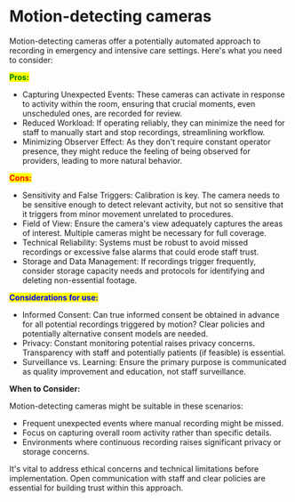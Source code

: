 # Motion-detecting cameras

Motion-detecting cameras offer a potentially automated approach to recording in emergency and intensive care settings. Here's what you need to consider:

<mark style="color:green;">**Pros:**</mark>

* Capturing Unexpected Events: These cameras can activate in response to activity within the room, ensuring that crucial moments, even unscheduled ones, are recorded for review.
* Reduced Workload: If operating reliably, they can minimize the need for staff to manually start and stop recordings, streamlining workflow.
* Minimizing Observer Effect: As they don't require constant operator presence, they might reduce the feeling of being observed for providers, leading to more natural behavior.

<mark style="color:red;">**Cons:**</mark>

* Sensitivity and False Triggers: Calibration is key. The camera needs to be sensitive enough to detect relevant activity, but not so sensitive that it triggers from minor movement unrelated to procedures.
* Field of View: Ensure the camera's view adequately captures the areas of interest. Multiple cameras might be necessary for full coverage.
* Technical Reliability: Systems must be robust to avoid missed recordings or excessive false alarms that could erode staff trust.
* Storage and Data Management: If recordings trigger frequently, consider storage capacity needs and protocols for identifying and deleting non-essential footage.

<mark style="color:blue;">**Considerations for use:**</mark>

* Informed Consent: Can true informed consent be obtained in advance for all potential recordings triggered by motion? Clear policies and potentially alternative consent models are needed.
* Privacy: Constant monitoring potential raises privacy concerns. Transparency with staff and potentially patients (if feasible) is essential.
* Surveillance vs. Learning: Ensure the primary purpose is communicated as quality improvement and education, not staff surveillance.

**When to Consider:**

Motion-detecting cameras might be suitable in these scenarios:

* Frequent unexpected events where manual recording might be missed.
* Focus on capturing overall room activity rather than specific details.
* Environments where continuous recording raises significant privacy or storage concerns.

It's vital to address ethical concerns and technical limitations before implementation. Open communication with staff and clear policies are essential for building trust within this approach.
